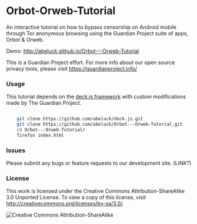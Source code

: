 # Orbot-Orweb-Tutorial

An interactive tutorial on how to bypass censorship on Android mobile through
Tor anonymous browsing using the Guardian Project suite of apps, Orbot & Orweb.

Demo: http://abeluck.github.io/Orbot---Orweb-Tutorial

This is a Guardian Project effort. For more info about our open source privacy
tools, please visit https://guardianproject.info/

### Usage

This tutorial depends on the [deck.js
framework](http://imakewebthings.com/deck.js/) with custom modifications made
by The Guardian Project.

```bash

    git clone https://github.com/abeluck/deck.js.git
    git clone https://github.com/abeluck/Orbot---Orweb-Tutorial.git
    cd Orbot---Orweb-Tutorial/
    firefox index.html
```

### Issues

Please submit any bugs or feature requests to our development site. (LINK?)

### License

This work is licensed under the Creative Commons Attribution-ShareAlike 3.0
Unported License. To view a copy of this license, visit
http://creativecommons.org/licenses/by-sa/3.0/.

![Creative Commons Attribution-ShareAlike](https://i.creativecommons.org/l/by-sa/3.0/88x31.png)
